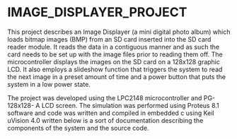 # IMAGE_DISPLAYER_PROJECT


This project describes an Image Displayer (a mini digital photo album) which loads bitmap images (BMP) from an SD card inserted into the SD card reader module. It reads the data in a contiguous manner and as such the card needs to be set up with the image files prior to reading them off. The microcontroller displays the images on the SD card on a 128x128 graphic LCD. It also employs a slideshow function that triggers the system to read the next image in a preset amount of time and a power button that puts the system in a low power state.

The project was developed using the LPC2148 microcontroller and PG-128x128- A LCD screen. The simulation was performed using Proteus 8.1 software and code was written and compiled in embedded c using Keil uVision 4.0 written below is a sort of documentation describing the components of the system and the source code.
